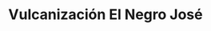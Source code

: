 ---
title: "Vulcanización El Negro José"
url: /antofagasta/vulcanizacion-el-negro-jose/
shop: Autowerkstatt
---